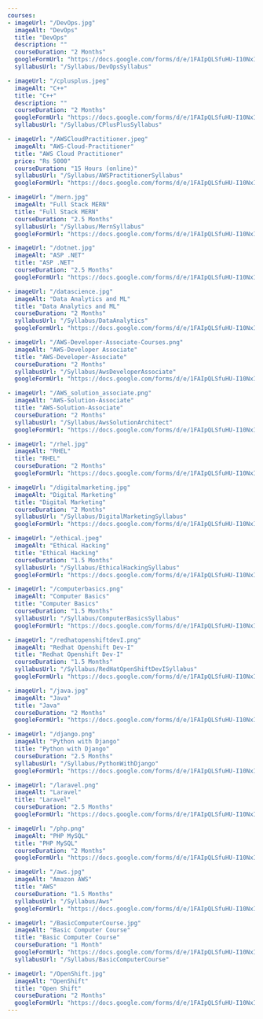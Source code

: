 ```yaml
---
courses:
- imageUrl: "/DevOps.jpg"
  imageAlt: "DevOps"
  title: "DevOps"
  description: ""
  courseDuration: "2 Months"
  googleFormUrl: "https://docs.google.com/forms/d/e/1FAIpQLSfuHU-I10NxIU1XH37Yv7lik4pp3aP3WS18QwiU-NWYhDRh8g/viewform?usp=sf_link"
  syllabusUrl: "/Syllabus/DevOpsSyllabus"

- imageUrl: "/cplusplus.jpeg"
  imageAlt: "C++"
  title: "C++"
  description: ""
  courseDuration: "2 Months"
  googleFormUrl: "https://docs.google.com/forms/d/e/1FAIpQLSfuHU-I10NxIU1XH37Yv7lik4pp3aP3WS18QwiU-NWYhDRh8g/viewform?usp=sf_link"
  syllabusUrl: "/Syllabus/CPlusPlusSyllabus"

- imageUrl: "/AWSCloudPractitioner.jpeg"
  imageAlt: "AWS-Cloud-Practitioner"
  title: "AWS Cloud Practitioner"
  price: "Rs 5000"
  courseDuration: "15 Hours (online)"
  syllabusUrl: "/Syllabus/AWSPractitionerSyllabus"
  googleFormUrl: "https://docs.google.com/forms/d/e/1FAIpQLSfuHU-I10NxIU1XH37Yv7lik4pp3aP3WS18QwiU-NWYhDRh8g/viewform?usp=sf_link"

- imageUrl: "/mern.jpg"
  imageAlt: "Full Stack MERN"
  title: "Full Stack MERN"
  courseDuration: "2.5 Months"
  syllabusUrl: "/Syllabus/MernSyllabus"
  googleFormUrl: "https://docs.google.com/forms/d/e/1FAIpQLSfuHU-I10NxIU1XH37Yv7lik4pp3aP3WS18QwiU-NWYhDRh8g/viewform?usp=sf_link"

- imageUrl: "/dotnet.jpg"
  imageAlt: "ASP .NET"
  title: "ASP .NET"
  courseDuration: "2.5 Months"
  googleFormUrl: "https://docs.google.com/forms/d/e/1FAIpQLSfuHU-I10NxIU1XH37Yv7lik4pp3aP3WS18QwiU-NWYhDRh8g/viewform?usp=sf_link"

- imageUrl: "/datascience.jpg"
  imageAlt: "Data Analytics and ML"
  title: "Data Analytics and ML"
  courseDuration: "2 Months"
  syllabusUrl: "/Syllabus/DataAnalytics"
  googleFormUrl: "https://docs.google.com/forms/d/e/1FAIpQLSfuHU-I10NxIU1XH37Yv7lik4pp3aP3WS18QwiU-NWYhDRh8g/viewform?usp=sf_link"

- imageUrl: "/AWS-Developer-Associate-Courses.png"
  imageAlt: "AWS-Developer Associate"
  title: "AWS-Developer-Associate"
  courseDuration: "2 Months"
  syllabusUrl: "/Syllabus/AwsDeveloperAssociate"
  googleFormUrl: "https://docs.google.com/forms/d/e/1FAIpQLSfuHU-I10NxIU1XH37Yv7lik4pp3aP3WS18QwiU-NWYhDRh8g/viewform?usp=sf_link"

- imageUrl: "/AWS_solution_associate.png"
  imageAlt: "AWS-Solution-Associate"
  title: "AWS-Solution-Associate"
  courseDuration: "2 Months"
  syllabusUrl: "/Syllabus/AwsSolutionArchitect"
  googleFormUrl: "https://docs.google.com/forms/d/e/1FAIpQLSfuHU-I10NxIU1XH37Yv7lik4pp3aP3WS18QwiU-NWYhDRh8g/viewform?usp=sf_link"

- imageUrl: "/rhel.jpg"
  imageAlt: "RHEL"
  title: "RHEL"
  courseDuration: "2 Months"
  googleFormUrl: "https://docs.google.com/forms/d/e/1FAIpQLSfuHU-I10NxIU1XH37Yv7lik4pp3aP3WS18QwiU-NWYhDRh8g/viewform?usp=sf_link"

- imageUrl: "/digitalmarketing.jpg"
  imageAlt: "Digital Marketing"
  title: "Digital Marketing"
  courseDuration: "2 Months"
  syllabusUrl: "/Syllabus/DigitalMarketingSyllabus"
  googleFormUrl: "https://docs.google.com/forms/d/e/1FAIpQLSfuHU-I10NxIU1XH37Yv7lik4pp3aP3WS18QwiU-NWYhDRh8g/viewform?usp=sf_link"

- imageUrl: "/ethical.jpeg"
  imageAlt: "Ethical Hacking"
  title: "Ethical Hacking"
  courseDuration: "1.5 Months"
  syllabusUrl: "/Syllabus/EthicalHackingSyllabus"
  googleFormUrl: "https://docs.google.com/forms/d/e/1FAIpQLSfuHU-I10NxIU1XH37Yv7lik4pp3aP3WS18QwiU-NWYhDRh8g/viewform?usp=sf_link"

- imageUrl: "/computerbasics.png"
  imageAlt: "Computer Basics"
  title: "Computer Basics"
  courseDuration: "1.5 Months"
  syllabusUrl: "/Syllabus/ComputerBasicsSyllabus"
  googleFormUrl: "https://docs.google.com/forms/d/e/1FAIpQLSfuHU-I10NxIU1XH37Yv7lik4pp3aP3WS18QwiU-NWYhDRh8g/viewform?usp=sf_link"

- imageUrl: "/redhatopenshiftdevI.png"
  imageAlt: "Redhat Openshift Dev-I"
  title: "Redhat Openshift Dev-I"
  courseDuration: "1.5 Months"
  syllabusUrl: "/Syllabus/RedHatOpenShiftDevISyllabus"
  googleFormUrl: "https://docs.google.com/forms/d/e/1FAIpQLSfuHU-I10NxIU1XH37Yv7lik4pp3aP3WS18QwiU-NWYhDRh8g/viewform?usp=sf_link"

- imageUrl: "/java.jpg"
  imageAlt: "Java"
  title: "Java"
  courseDuration: "2 Months"
  googleFormUrl: "https://docs.google.com/forms/d/e/1FAIpQLSfuHU-I10NxIU1XH37Yv7lik4pp3aP3WS18QwiU-NWYhDRh8g/viewform?usp=sf_link"

- imageUrl: "/django.png"
  imageAlt: "Python with Django"
  title: "Python with Django"
  courseDuration: "2.5 Months"
  syllabusUrl: "/Syllabus/PythonWithDjango"
  googleFormUrl: "https://docs.google.com/forms/d/e/1FAIpQLSfuHU-I10NxIU1XH37Yv7lik4pp3aP3WS18QwiU-NWYhDRh8g/viewform?usp=sf_link"

- imageUrl: "/laravel.png"
  imageAlt: "Laravel"
  title: "Laravel"
  courseDuration: "2.5 Months"
  googleFormUrl: "https://docs.google.com/forms/d/e/1FAIpQLSfuHU-I10NxIU1XH37Yv7lik4pp3aP3WS18QwiU-NWYhDRh8g/viewform?usp=sf_link"

- imageUrl: "/php.png"
  imageAlt: "PHP MySQL"
  title: "PHP MySQL"
  courseDuration: "2 Months"
  googleFormUrl: "https://docs.google.com/forms/d/e/1FAIpQLSfuHU-I10NxIU1XH37Yv7lik4pp3aP3WS18QwiU-NWYhDRh8g/viewform?usp=sf_link"

- imageUrl: "/aws.jpg"
  imageAlt: "Amazon AWS"
  title: "AWS"
  courseDuration: "1.5 Months"
  syllabusUrl: "/Syllabus/Aws"
  googleFormUrl: "https://docs.google.com/forms/d/e/1FAIpQLSfuHU-I10NxIU1XH37Yv7lik4pp3aP3WS18QwiU-NWYhDRh8g/viewform?usp=sf_link"

- imageUrl: "/BasicComputerCourse.jpg"
  imageAlt: "Basic Computer Course"
  title: "Basic Computer Course"
  courseDuration: "1 Month"
  googleFormUrl: "https://docs.google.com/forms/d/e/1FAIpQLSfuHU-I10NxIU1XH37Yv7lik4pp3aP3WS18QwiU-NWYhDRh8g/viewform?usp=sf_link"
  syllabusUrl: "/Syllabus/BasicComputerCourse"

- imageUrl: "/OpenShift.jpg"
  imageAlt: "OpenShift"
  title: "Open Shift"
  courseDuration: "2 Months"
  googleFormUrl: "https://docs.google.com/forms/d/e/1FAIpQLSfuHU-I10NxIU1XH37Yv7lik4pp3aP3WS18QwiU-NWYhDRh8g/viewform?usp=sf_link"
---
```


